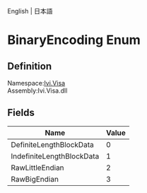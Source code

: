 English | 日本語

# BinaryEncoding Enum

## Definition
Namespace:[Ivi.Visa](Ivi.Visa.md)<BR>
Assembly:Ivi.Visa.dll

## Fields

|Name|Value|
|---|---|
|DefiniteLengthBlockData|0|
|IndefiniteLengthBlockData|1|
|RawLittleEndian|2|
|RawBigEndian|3|
